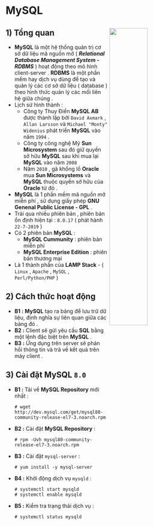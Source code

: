 # MySQL             
## **1) Tổng quan** <img src=https://i.imgur.com/8E7j8uM.png align=right width=45%>
- **MySQL** là một hệ thống quản trị cơ sở dữ liệu mã nguồn mở ( ***Relational Database Management System  - RDBMS*** ) hoạt động theo mô hình client-server . **RDBMS** là một phần mềm hay dịch vụ dùng để tạo và quản lý các cơ sở dữ liệu ( database ) theo hình thức quản lý các mối liên hệ giữa chúng .
- Lịch sử hình thành :
    - Công ty Thuy Điển **MySQL AB** được thành lập bởi `David Axmark` , `Allan Larsson` và `Michael "Monty" Widenius` phát triển **MySQL** vào năm `1994` . 
    - Công ty công nghệ Mỹ **Sun Microsystem** sau đó giữ quyền sở hữu **MySQL** sau khi mua lại **MySQL** vào năm `2008`  
    - Năm `2010` , gã khổng lồ **Oracle** mua **Sun Microsystems** và **MySQL** thuộc quyền sở hữu của **Oracle** từ đó .
- **MySQL** là 1 phần mềm mã nguồn mở miễn phí , sử dụng giấy phép **GNU Genenal Public License - GPL** .
- Trải qua nhiều phiên bản , phiên bản ổn định hiện tại : `8.0.17` ( phát hành `22-7-2019` )
- Có 2 phiên bản **MySQL** :
    - **MySQL Cummunity** : phiên bản miễn phí
    - **MySQL Enterprise Edition** : phiên bản thương mại
- Là 1 thành phần của **LAMP Stack** - ( `Linux` , `Apache` , `MySQL` , `Perl/Python/PHP` )
## **2) Cách thức hoạt động**
- **B1 :** **MySQL** tạo ra bảng để lưu trữ dữ liệu, định nghĩa sự liên quan giữa các bảng đó .
- **B2 :** Client sẽ gửi yêu cầu **SQL** bằng một lệnh đặc biệt trên **MySQL** .
- **B3 :** Ứng dụng trên server sẽ phản hồi thông tin và trả về kết quả trên máy client .
## **3) Cài đặt MySQL `8.0`**
- **B1 :** Tải về **MySQL Repository** mới nhất :
    ```
    # wget http://dev.mysql.com/get/mysql80-community-release-el7-3.noarch.rpm
    ```
- **B2 :** Cài đặt **MySQL Repository** : 
    ```
    # rpm -Uvh mysql80-community-release-el7-3.noarch.rpm
    ```
- **B3 :** Cài đặt `mysql-server` :
    ```
    # yum install -y mysql-server
    ```
- **B4 :** Khởi động dịch vụ `mysqld` :
    ```
    # systemctl start mysqld
    # systemctl enable mysqld
    ```
- **B5 :** Kiểm tra trạng thái dịch vụ :
    ```
    # systemctl status mysqld
    ```

